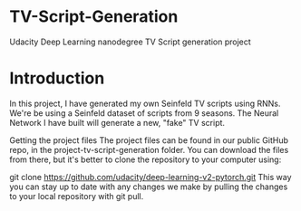 # TV-Script-Generation


Udacity Deep Learning nanodegree TV Script generation project

# Introduction 
In this project, I have generated my own Seinfeld TV scripts using RNNs. We're be using a Seinfeld dataset of scripts from 9 seasons. The Neural Network I have built will generate a new, "fake" TV script.

Getting the project files The project files can be found in our public GitHub repo, in the project-tv-script-generation folder. You can download the files from there, but it's better to clone the repository to your computer using:

git clone https://github.com/udacity/deep-learning-v2-pytorch.git This way you can stay up to date with any changes we make by pulling the changes to your local repository with git pull.
